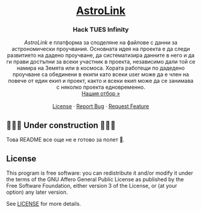 <br />
<div align="center">
  <a href="https://github.com/false-positive/notewell">
    <h1>AstroLink</h1>
  </a>

  <h3 align="center">Hack TUES Infinity</h3>

  <p align="center">
    <em>AstroLink</em> e платформа за споделяне на файлове с данни за астрономически проучвания. Основната идея на проекта е да следи развитието на дадено проучване, да систематизира данните в него и да ги прави достъпни за всеки участник в проекта, независимо дали той се намира на Земята или в космоса. Хората работещи по дадедено проучване са обединени в екипи като всеки user може да е член на повече от един екип и проект, както и всеки екип може да се занимава с няколко проекта едновременно.
    <br />
    <a href="https://hacktues.com/team?teamId=6201620d1d06c5ac94f4c789&myTeam=true">Нашия отбор »</a>
    <br />
    <br />
    <a href="./LICENSE">License</a>
    ·
    <a href="https://github.com/false-positive/notewell/issues">Report Bug</a>
    ·
    <a href="https://github.com/false-positive/notewell/issues">Request Feature</a>
  </p>
</div>

## 🚧🚧🚧 Under construction 🚧🚧🚧

Това README все още не е готово за полет 🚀.

## License

This program is free software: you can redistribute it and/or modify
it under the terms of the GNU Affero General Public License as published by
the Free Software Foundation, either version 3 of the License, or
(at your option) any later version.

See [LICENSE](./LICENSE) for more details.
